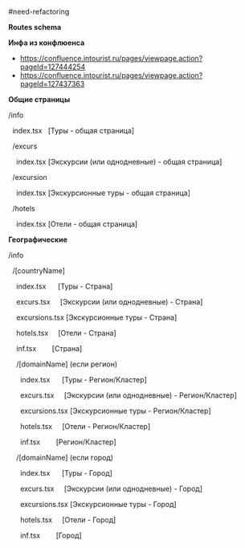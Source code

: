 #need-refactoring 

**Routes schema**

**Инфа из конфлюенса**

- https://confluence.intourist.ru/pages/viewpage.action?pageId=127444254
- https://confluence.intourist.ru/pages/viewpage.action?pageId=127437363

  

**Общие страницы**

/info

  index.tsx   [Туры - общая страница]

  /excurs

    index.tsx [Экскурсии (или однодневные) - общая страница]

  /excursion

    index.tsx [Экскурсионные туры - общая страница]

  /hotels

    index.tsx [Отели - общая страница]

  

**Географические**

/info

  /[countryName]

    index.tsx      [Туры - Страна]

    excurs.tsx     [Экскурсии (или однодневные) - Страна]

    excursions.tsx [Экскурсионные туры - Страна]

    hotels.tsx     [Отели - Страна]

    inf.tsx        [Страна]

    /[domainName] (если регион)

      index.tsx      [Туры - Регион/Кластер]

      excurs.tsx     [Экскурсии (или однодневные) - Регион/Кластер]

      excursions.tsx [Экскурсионные туры - Регион/Кластер]

      hotels.tsx     [Отели - Регион/Кластер]

      inf.tsx        [Регион/Кластер]

  

    /[domainName] (если город)

      index.tsx      [Туры - Город]

      excurs.tsx     [Экскурсии (или однодневные) - Город]

      excursions.tsx [Экскурсионные туры - Город]

      hotels.tsx     [Отели - Город]

      inf.tsx        [Город]